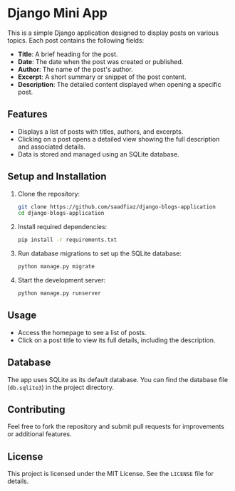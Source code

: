 
# Django Mini App

This is a simple Django application designed to display posts on various topics. Each post contains the following fields:

- **Title**: A brief heading for the post.
- **Date**: The date when the post was created or published.
- **Author**: The name of the post's author.
- **Excerpt**: A short summary or snippet of the post content.
- **Description**: The detailed content displayed when opening a specific post.

## Features

- Displays a list of posts with titles, authors, and excerpts.
- Clicking on a post opens a detailed view showing the full description and associated details.
- Data is stored and managed using an SQLite database.


## Setup and Installation

1. Clone the repository:
    ```bash
    git clone https://github.com/saadfiaz/django-blogs-application
    cd django-blogs-application
    ```

2. Install required dependencies:
    ```bash
    pip install -r requirements.txt
    ```

3. Run database migrations to set up the SQLite database:
    ```bash
    python manage.py migrate
    ```

4. Start the development server:
    ```bash
    python manage.py runserver
    ```

## Usage

- Access the homepage to see a list of posts.
- Click on a post title to view its full details, including the description.

## Database

The app uses SQLite as its default database. You can find the database file (`db.sqlite3`) in the project directory.

## Contributing

Feel free to fork the repository and submit pull requests for improvements or additional features.

## License

This project is licensed under the MIT License. See the `LICENSE` file for details.
